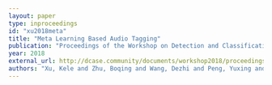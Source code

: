 ```yaml
---
layout: paper
type: inproceedings
id: "xu2018meta"
title: "Meta Learning Based Audio Tagging"
publication: "Proceedings of the Workshop on Detection and Classification of Acoustic Scenes and Events (DCASE 2018), Surrey, UK"
year: 2018
external_url: http://dcase.community/documents/workshop2018/proceedings/DCASE2018Workshop_Xu_147.pdf
authors: "Xu, Kele and Zhu, Boqing and Wang, Dezhi and Peng, Yuxing and Wang, Huaimin and Zhang, Lilun and Li, Bo"
---
```

